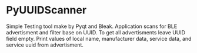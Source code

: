 # PyUUIDScanner
Simple Testing tool make by Pyqt and Bleak. Application scans for BLE advertisment and filter base on UUID. To get all advertisments leave UUID field empty.
Print values of local name, manufacturer data, service data, and service uuid from advertisment. 

